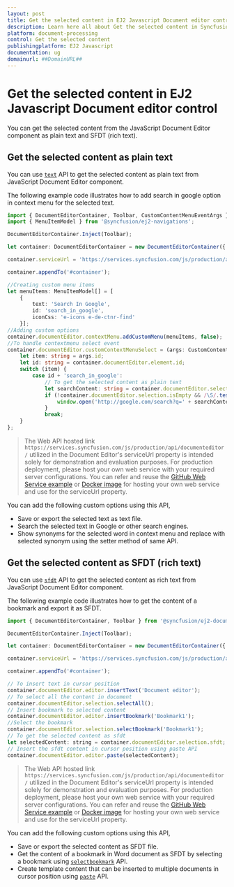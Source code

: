 ```yaml
---
layout: post
title: Get the selected content in EJ2 Javascript Document editor control | Syncfusion
description: Learn here all about Get the selected content in Syncfusion EJ2 Javascript Document editor control of Syncfusion Essential JS 2 and more.
platform: document-processing
control: Get the selected content 
publishingplatform: EJ2 Javascript
documentation: ug
domainurl: ##DomainURL##
---
```


# Get the selected content in EJ2 Javascript Document editor control

You can get the selected content from the JavaScript Document Editor component as plain text and SFDT (rich text).

## Get the selected content as plain text

You can use [`text`](https://ej2.syncfusion.com/javascript/documentation/api/document-editor/selection#text-code-classlanguage-textstringcode) API to get the selected content as plain text from JavaScript Document Editor component.

The following example code illustrates how to add search in google option in context menu for the selected text.

```ts
import { DocumentEditorContainer, Toolbar, CustomContentMenuEventArgs } from '@syncfusion/ej2-documenteditor';
import { MenuItemModel } from '@syncfusion/ej2-navigations';

DocumentEditorContainer.Inject(Toolbar);

let container: DocumentEditorContainer = new DocumentEditorContainer({ enableToolbar: true, height: '590px' });

container.serviceUrl = 'https://services.syncfusion.com/js/production/api/documenteditor/';

container.appendTo('#container');

//Creating custom menu items
let menuItems: MenuItemModel[] = [
    {
        text: 'Search In Google',
        id: 'search_in_google',
        iconCss: 'e-icons e-de-ctnr-find'
    }];
//Adding custom options
container.documentEditor.contextMenu.addCustomMenu(menuItems, false);
//To handle contextmenu select event
container.documentEditor.customContextMenuSelect = (args: CustomContentMenuEventArgs): void => {
    let item: string = args.id;
    let id: string = container.documentEditor.element.id;
    switch (item) {
        case id + 'search_in_google':
            // To get the selected content as plain text
            let searchContent: string = container.documentEditor.selection.text;
            if (!container.documentEditor.selection.isEmpty && /\S/.test(searchContent)) {
                window.open('http://google.com/search?q=' + searchContent);
            }
            break;
    }
};
```

> The Web API hosted link `https://services.syncfusion.com/js/production/api/documenteditor/` utilized in the Document Editor's serviceUrl property is intended solely for demonstration and evaluation purposes. For production deployment, please host your own web service with your required server configurations. You can refer and reuse the [GitHub Web Service example](https://github.com/SyncfusionExamples/EJ2-DocumentEditor-WebServices) or [Docker image](https://hub.docker.com/r/syncfusion/word-processor-server) for hosting your own web service and use for the serviceUrl property.

You can add the following custom options using this API,

* Save or export the selected text as text file.
* Search the selected text in Google or other search engines.
* Show synonyms for the selected word in context menu and replace with selected synonym using the setter method of same API.

## Get the selected content as SFDT (rich text)

You can use [`sfdt`](https://ej2.syncfusion.com/javascript/documentation/api/document-editor/selection#sfdt-code-classlanguage-textstringcode) API to get the selected content as rich text from JavaScript Document Editor component.

The following example code illustrates how to get the content of a bookmark and export it as SFDT.

```js
import { DocumentEditorContainer, Toolbar } from '@syncfusion/ej2-documenteditor';

DocumentEditorContainer.Inject(Toolbar);

let container: DocumentEditorContainer = new DocumentEditorContainer({ enableToolbar: true, height: '590px' });

container.serviceUrl = 'https://services.syncfusion.com/js/production/api/documenteditor/';

container.appendTo('#container');

// To insert text in cursor position
container.documentEditor.editor.insertText('Document editor');
// To select all the content in document
container.documentEditor.selection.selectAll();
// Insert bookmark to selected content
container.documentEditor.editor.insertBookmark('Bookmark1');
//Select the bookmark
container.documentEditor.selection.selectBookmark('Bookmark1');
// To get the selected content as sfdt
let selectedContent: string = container.documentEditor.selection.sfdt;
// Insert the sfdt content in cursor position using paste API
container.documentEditor.editor.paste(selectedContent);
```

> The Web API hosted link `https://services.syncfusion.com/js/production/api/documenteditor/` utilized in the Document Editor's serviceUrl property is intended solely for demonstration and evaluation purposes. For production deployment, please host your own web service with your required server configurations. You can refer and reuse the [GitHub Web Service example](https://github.com/SyncfusionExamples/EJ2-DocumentEditor-WebServices) or [Docker image](https://hub.docker.com/r/syncfusion/word-processor-server) for hosting your own web service and use for the serviceUrl property.

You can add the following custom options using this API,

* Save or export the selected content as SFDT file.
* Get the content of a bookmark in Word document as SFDT by selecting a bookmark using [`selectbookmark`](https://ej2.syncfusion.com/javascript/documentation/api/document-editor/selection#selectbookmark) API.
* Create template content that can be inserted to multiple documents in cursor position using [`paste`](https://ej2.syncfusion.com/javascript/documentation/api/document-editor/editor#paste) API.